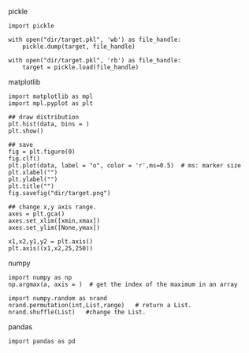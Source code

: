 pickle

    import pickle
    
    with open("dir/target.pkl", 'wb') as file_handle:
        pickle.dump(target, file_handle)
    
    with open("dir/target.pkl", 'rb') as file_handle:
        target = pickle.load(file_handle)


matplotlib
    
    import matplotlib as mpl
    import mpl.pyplot as plt
    
    ## draw distribution
    plt.hist(data, bins = )
    plt.show()
    
    ## save
    fig = plt.figure(0)
    fig.clf()
    plt.plot(data, label = "o", color = 'r',ms=0.5)  # ms: marker size
    plt.xlabel("")
    plt.ylabel("")
    plt.title("")
    fig.savefig("dir/target.png")
    
    ## change x,y axis range.
    axes = plt.gca()
    axes.set_xlim([xmin,xmax])
    axes.set_ylim([None,ymax])
    
    x1,x2,y1,y2 = plt.axis()
    plt.axis((x1,x2,25,250))
    
numpy

    import numpy as np
    np.argmax(a, axis = )  # get the index of the maximum in an array
    
    import numpy.random as nrand 
    nrand.permutation(int,List,range)   # return a List.
    nrand.shuffle(List)   #change the List.

pandas
    
    import pandas as pd
    
